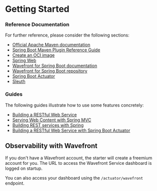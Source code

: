 # Getting Started

### Reference Documentation
For further reference, please consider the following sections:

* [Official Apache Maven documentation](https://maven.apache.org/guides/index.html)
* [Spring Boot Maven Plugin Reference Guide](https://docs.spring.io/spring-boot/docs/2.7.2/maven-plugin/reference/html/)
* [Create an OCI image](https://docs.spring.io/spring-boot/docs/2.7.2/maven-plugin/reference/html/#build-image)
* [Spring Web](https://docs.spring.io/spring-boot/docs/2.7.2/reference/htmlsingle/#web)
* [Wavefront for Spring Boot documentation](https://docs.wavefront.com/wavefront_springboot.html)
* [Wavefront for Spring Boot repository](https://github.com/wavefrontHQ/wavefront-spring-boot)
* [Spring Boot Actuator](https://docs.spring.io/spring-boot/docs/2.7.2/reference/htmlsingle/#actuator)
* [Sleuth](https://docs.spring.io/spring-cloud-sleuth/docs/current/reference/htmlsingle/spring-cloud-sleuth.html)

### Guides
The following guides illustrate how to use some features concretely:

* [Building a RESTful Web Service](https://spring.io/guides/gs/rest-service/)
* [Serving Web Content with Spring MVC](https://spring.io/guides/gs/serving-web-content/)
* [Building REST services with Spring](https://spring.io/guides/tutorials/rest/)
* [Building a RESTful Web Service with Spring Boot Actuator](https://spring.io/guides/gs/actuator-service/)

## Observability with Wavefront

If you don't have a Wavefront account, the starter will create a freemium account for you.
The URL to access the Wavefront Service dashboard is logged on startup.

You can also access your dashboard using the `/actuator/wavefront` endpoint.
